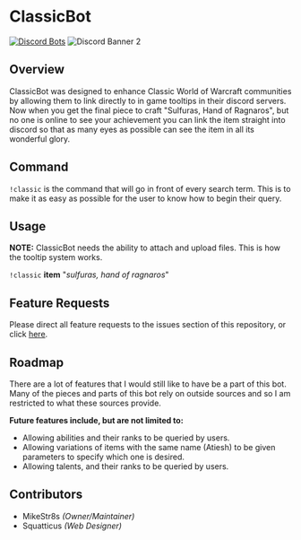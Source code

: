 # ClassicBot

[![Discord Bots](https://discordbots.org/api/widget/status/569926511298084885.svg)](https://discordbots.org/bot/569926511298084885)
![Discord Banner 2](https://discordapp.com/api/guilds/582952027777138688/widget.png?style=shield)

## Overview
ClassicBot was designed to enhance Classic World of Warcraft communities by allowing them to link directly to in game tooltips in their discord servers. Now when you get the final piece to craft "Sulfuras, Hand of Ragnaros", but no one is online to see your achievement you can link the item straight into discord so that as many eyes as possible can see the item in all its wonderful glory.

## Command
`!classic` is the command that will go in front of every search term. This is to make it as easy as possible for the user to know how to begin their query.

## Usage

**NOTE:** ClassicBot needs the ability to attach and upload files. This is how the tooltip system works.

`!classic` **item** "*sulfuras, hand of ragnaros*"


## Feature Requests
Please direct all feature requests to the issues section of this repository, or click [here](https://github.com/mikeStr8s/ClassicBot/issues/new).

## Roadmap
There are a lot of features that I would still like to have be a part of this bot. Many of the pieces and parts of this bot rely on outside sources and so I am restricted to what these sources provide.

**Future features include, but are not limited to:**
- Allowing abilities and their ranks to be queried by users.
- Allowing variations of items with the same name (Atiesh) to be given parameters to specify which one is desired.
- Allowing talents, and their ranks to be queried by users.

## Contributors
- MikeStr8s *(Owner/Maintainer)*
- Squatticus *(Web Designer)*
